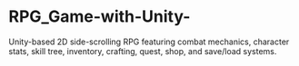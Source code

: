 # RPG_Game-with-Unity-
Unity-based 2D side-scrolling RPG featuring combat mechanics, character stats, skill tree, inventory, crafting, quest, shop, and save/load systems.
